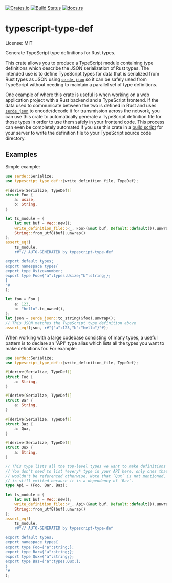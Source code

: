 [![Crates.io](https://img.shields.io/crates/v/typescript-type-def.svg)](https://crates.io/crates/typescript-type-def)
[![Build Status](https://github.com/dbeckwith/typescript-type-def/workflows/CI/badge.svg)](https://github.com/dbeckwith/typescript-type-def/actions?query=workflow%3ACI)
[![docs.rs](https://img.shields.io/badge/docs.rs-documentation-green.svg)](https://docs.rs/typescript-type-def)

# typescript-type-def

License: MIT

Generate TypeScript type definitions for Rust types.

This crate allows you to produce a TypeScript module containing type
definitions which describe the JSON serialization of Rust types. The
intended use is to define TypeScript types for data that is serialized from
Rust types as JSON using [`serde_json`](https://docs.rs/serde_json/) so it
can be safely used from TypeScript without needing to maintain a parallel
set of type definitions.

One example of where this crate is useful is when working on a web
application project with a Rust backend and a TypeScript frontend. If the
data used to communicate between the two is defined in Rust and uses
[`serde_json`](https://docs.rs/serde_json/) to encode/decode it for
transmission across the network, you can use this crate to automatically
generate a TypeScript definition file for those types in order to use them
safely in your frontend code. This process can even be completely automated
if you use this crate in a
[build script](https://doc.rust-lang.org/cargo/reference/build-scripts.html)
for your server to write the definition file to your TypeScript source code
directory.

## Examples

Simple example:
```rust
use serde::Serialize;
use typescript_type_def::{write_definition_file, TypeDef};

#[derive(Serialize, TypeDef)]
struct Foo {
    a: usize,
    b: String,
}

let ts_module = {
    let mut buf = Vec::new();
    write_definition_file::<_, Foo>(&mut buf, Default::default()).unwrap();
    String::from_utf8(buf).unwrap()
};
assert_eq!(
    ts_module,
    r#"// AUTO-GENERATED by typescript-type-def

export default types;
export namespace types{
export type Usize=number;
export type Foo={"a":types.Usize;"b":string;};
}
"#
);

let foo = Foo {
    a: 123,
    b: "hello".to_owned(),
};
let json = serde_json::to_string(&foo).unwrap();
// This JSON matches the TypeScript type definition above
assert_eq!(json, r#"{"a":123,"b":"hello"}"#);
```

When working with a large codebase consisting of many types, a useful
pattern is to declare an "API" type alias which lists all the types you want
to make definitions for. For example:
```rust
use serde::Serialize;
use typescript_type_def::{write_definition_file, TypeDef};

#[derive(Serialize, TypeDef)]
struct Foo {
    a: String,
}

#[derive(Serialize, TypeDef)]
struct Bar {
    a: String,
}

#[derive(Serialize, TypeDef)]
struct Baz {
    a: Qux,
}

#[derive(Serialize, TypeDef)]
struct Qux {
    a: String,
}

// This type lists all the top-level types we want to make definitions for.
// You don't need to list *every* type in your API here, only ones that
// wouldn't be referenced otherwise. Note that `Qux` is not mentioned, but
// is still emitted because it is a dependency of `Baz`.
type Api = (Foo, Bar, Baz);

let ts_module = {
    let mut buf = Vec::new();
    write_definition_file::<_, Api>(&mut buf, Default::default()).unwrap();
    String::from_utf8(buf).unwrap()
};
assert_eq!(
    ts_module,
    r#"// AUTO-GENERATED by typescript-type-def

export default types;
export namespace types{
export type Foo={"a":string;};
export type Bar={"a":string;};
export type Qux={"a":string;};
export type Baz={"a":types.Qux;};
}
"#
);
```
